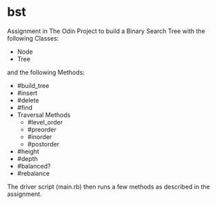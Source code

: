# bst
Assignment in The Odin Project to build a Binary Search Tree with the following Classes:

* Node
* Tree

and the following Methods:

* #build_tree
* #insert
* #delete
* #find
* Traversal Methods
  * #level_order
  * #preorder
  * #inorder
  * #postorder
* #height
* #depth
* #balanced?
* #rebalance

The driver script (main.rb) then runs a few methods as described in the assignment.